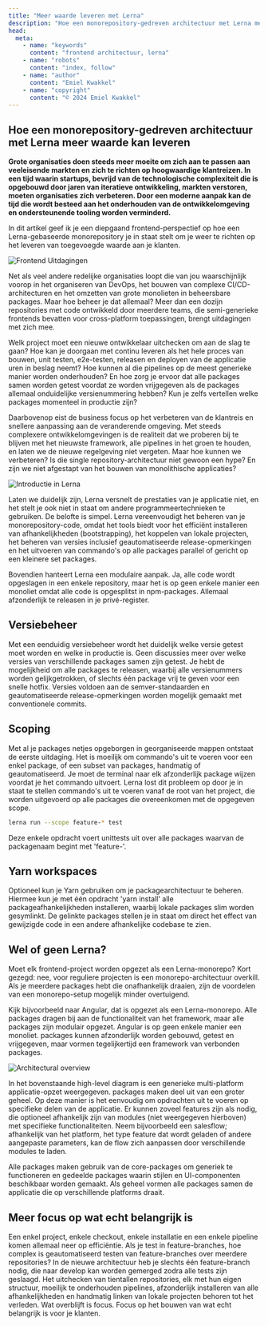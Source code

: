 ```yaml
---
title: "Meer waarde leveren met Lerna"
description: "Hoe een monorepository-gedreven architectuur met Lerna meer waarde kan leveren."
head:
  meta:
    - name: "keywords"
      content: "frontend architectuur, lerna"
    - name: "robots"
      content: "index, follow"
    - name: "author"
      content: "Emiel Kwakkel"
    - name: "copyright"
      content: "© 2024 Emiel Kwakkel"
---
```


## Hoe een monorepository-gedreven architectuur met Lerna meer waarde kan leveren

**Grote organisaties doen steeds meer moeite om zich aan te passen aan veeleisende markten en zich te richten op hoogwaardige klantreizen. In een tijd waarin startups, bevrijd van de technologische complexiteit die is opgebouwd door jaren van iteratieve ontwikkeling, markten verstoren, moeten organisaties zich verbeteren. Door een moderne aanpak kan de tijd die wordt besteed aan het onderhouden van de ontwikkelomgeving en ondersteunende tooling worden verminderd.**

In dit artikel geef ik je een diepgaand frontend-perspectief op hoe een Lerna-gebaseerde monorepository je in staat stelt om je weer te richten op het leveren van toegevoegde waarde aan je klanten.

![Frontend Uitdagingen](/images/blog/deliver-value-using-lerna/lerna-challenges.jpg)

Net als veel andere redelijke organisaties loopt die van jou waarschijnlijk voorop in het organiseren van DevOps, het bouwen van complexe CI/CD-architecturen en het omzetten van grote monolieten in beheersbare packages. Maar hoe beheer je dat allemaal? Meer dan een dozijn repositories met code ontwikkeld door meerdere teams, die semi-generieke frontends bevatten voor cross-platform toepassingen, brengt uitdagingen met zich mee.

Welk project moet een nieuwe ontwikkelaar uitchecken om aan de slag te gaan? Hoe kan je doorgaan met continu leveren als het hele proces van bouwen, unit testen, e2e-testen, releasen en deployen van de applicatie uren in beslag neemt? Hoe kunnen al die pipelines op de meest generieke manier worden onderhouden? En hoe zorg je ervoor dat alle packages samen worden getest voordat ze worden vrijgegeven als de packages allemaal onduidelijke versienummering hebben? Kun je zelfs vertellen welke packages momenteel in productie zijn?

Daarbovenop eist de business focus op het verbeteren van de klantreis en snellere aanpassing aan de veranderende omgeving. Met steeds complexere ontwikkelomgevingen is de realiteit dat we proberen bij te blijven met het nieuwste framework, alle pipelines in het groen te houden, en laten we de nieuwe regelgeving niet vergeten. Maar hoe kunnen we verbeteren? Is die single repository-architectuur niet gewoon een hype? En zijn we niet afgestapt van het bouwen van monolithische applicaties?

![Introductie in Lerna](/images/blog/deliver-value-using-lerna/lerna-introduction.jpg)

Laten we duidelijk zijn, Lerna versnelt de prestaties van je applicatie niet, en het stelt je ook niet in staat om andere programmeertechnieken te gebruiken. De belofte is simpel. Lerna vereenvoudigt het beheren van je monorepository-code, omdat het tools biedt voor het efficiënt installeren van afhankelijkheden (bootstrapping), het koppelen van lokale projecten, het beheren van versies inclusief geautomatiseerde release-opmerkingen en het uitvoeren van commando's op alle packages parallel of gericht op een kleinere set packages.

Bovendien hanteert Lerna een modulaire aanpak. Ja, alle code wordt opgeslagen in een enkele repository, maar het is op geen enkele manier een monoliet omdat alle code is opgesplitst in npm-packages. Allemaal afzonderlijk te releasen in je privé-register.

## Versiebeheer

Met een eenduidig versiebeheer wordt het duidelijk welke versie getest moet worden en welke in productie is. Geen discussies meer over welke versies van verschillende packages samen zijn getest. Je hebt de mogelijkheid om alle packages te releasen, waarbij alle versienummers worden gelijkgetrokken, of slechts één package vrij te geven voor een snelle hotfix. Versies voldoen aan de semver-standaarden en geautomatiseerde release-opmerkingen worden mogelijk gemaakt met conventionele commits.

## Scoping

Met al je packages netjes opgeborgen in georganiseerde mappen ontstaat de eerste uitdaging. Het is moeilijk om commando's uit te voeren voor een enkel package, of een subset van packages, handmatig of geautomatiseerd. Je moet de terminal naar elk afzonderlijk package wijzen voordat je het commando uitvoert. Lerna lost dit probleem op door je in staat te stellen commando's uit te voeren vanaf de root van het project, die worden uitgevoerd op alle packages die overeenkomen met de opgegeven scope.

```bash
lerna run --scope feature-* test
```

Deze enkele opdracht voert unittests uit over alle packages waarvan de packagenaam begint met 'feature-'.

## Yarn workspaces

Optioneel kun je Yarn gebruiken om je packagearchitectuur te beheren. Hiermee kun je met één opdracht 'yarn install' alle packageafhankelijkheden installeren, waarbij lokale packages slim worden gesymlinkt. De gelinkte packages stellen je in staat om direct het effect van gewijzigde code in een andere afhankelijke codebase te zien.

## Wel of geen Lerna?

Moet elk frontend-project worden opgezet als een Lerna-monorepo? Kort gezegd: nee, voor reguliere projecten is een monorepo-architectuur overkill. Als je meerdere packages hebt die onafhankelijk draaien, zijn de voordelen van een monorepo-setup mogelijk minder overtuigend.

Kijk bijvoorbeeld naar Angular, dat is opgezet als een Lerna-monorepo. Alle packages dragen bij aan de functionaliteit van het framework, maar alle packages zijn modulair opgezet. Angular is op geen enkele manier een monoliet. packages kunnen afzonderlijk worden gebouwd, getest en vrijgegeven, maar vormen tegelijkertijd een framework van verbonden packages.

![Architectural overview](/images/blog/deliver-value-using-lerna/lerna-architecture.jpg)

In het bovenstaande high-level diagram is een generieke multi-platform applicatie-opzet weergegeven. packages maken deel uit van een groter geheel. Op deze manier is het eenvoudig om opdrachten uit te voeren op specifieke delen van de applicatie. Er kunnen zoveel features zijn als nodig, die optioneel afhankelijk zijn van modules (niet weergegeven hierboven) met specifieke functionaliteiten. Neem bijvoorbeeld een salesflow; afhankelijk van het platform, het type feature dat wordt geladen of andere aangepaste parameters, kan de flow zich aanpassen door verschillende modules te laden.

Alle packages maken gebruik van de core-packages om generiek te functioneren en gedeelde packages waarin stijlen en UI-componenten beschikbaar worden gemaakt. Als geheel vormen alle packages samen de applicatie die op verschillende platforms draait.

## Meer focus op wat echt belangrijk is

Een enkel project, enkele checkout, enkele installatie en een enkele pipeline komen allemaal neer op efficiëntie. Als je test in feature-branches, hoe complex is geautomatiseerd testen van feature-branches over meerdere repositories? In de nieuwe architectuur heb je slechts één feature-branch nodig, die naar develop kan worden gemerged zodra alle tests zijn geslaagd. Het uitchecken van tientallen repositories, elk met hun eigen structuur, moeilijk te onderhouden pipelines, afzonderlijk installeren van alle afhankelijkheden en handmatig linken van lokale projecten behoren tot het verleden. Wat overblijft is focus. Focus op het bouwen van wat echt belangrijk is voor je klanten.
